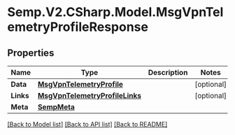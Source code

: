# Semp.V2.CSharp.Model.MsgVpnTelemetryProfileResponse
## Properties

Name | Type | Description | Notes
------------ | ------------- | ------------- | -------------
**Data** | [**MsgVpnTelemetryProfile**](MsgVpnTelemetryProfile.md) |  | [optional] 
**Links** | [**MsgVpnTelemetryProfileLinks**](MsgVpnTelemetryProfileLinks.md) |  | [optional] 
**Meta** | [**SempMeta**](SempMeta.md) |  | 

[[Back to Model list]](../README.md#documentation-for-models) [[Back to API list]](../README.md#documentation-for-api-endpoints) [[Back to README]](../README.md)

